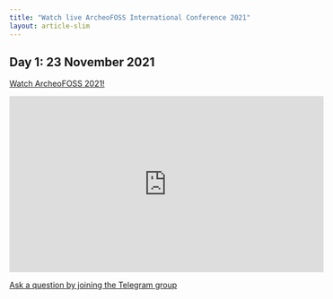```yaml
---
title: "Watch live ArcheoFOSS International Conference 2021"
layout: article-slim
---
```


## Day 1: 23 November 2021

[Watch ArcheoFOSS 2021!](https://youtu.be/W66NZtZTmIY)

<div class="embed-responsive embed-responsive-16by9">
    <iframe 
        width="560" 
        height="315" 
        src="https://www.youtube.com/embed/W66NZtZTmIY" 
        frameborder="0" 
        allow="accelerometer; autoplay; clipboard-write; encrypted-media; gyroscope; picture-in-picture" 
        allowfullscreen></iframe>
</div>

[Ask a question by joining the Telegram group](https://t.me/ArcheoFOSS)